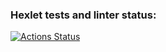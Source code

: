 ### Hexlet tests and linter status:
[![Actions Status](https://github.com/OOMongush/data-analytics-project-92/actions/workflows/hexlet-check.yml/badge.svg)](https://github.com/OOMongush/data-analytics-project-92/actions)